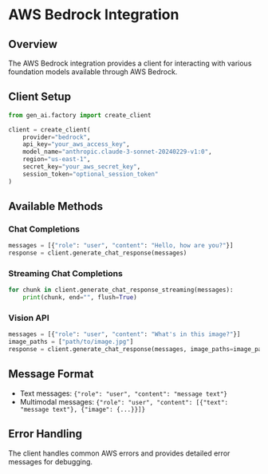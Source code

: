 # AWS Bedrock Integration

## Overview

The AWS Bedrock integration provides a client for interacting with various foundation models available through AWS Bedrock.

## Client Setup

```python
from gen_ai.factory import create_client

client = create_client(
    provider="bedrock",
    api_key="your_aws_access_key",
    model_name="anthropic.claude-3-sonnet-20240229-v1:0",
    region="us-east-1",
    secret_key="your_aws_secret_key",
    session_token="optional_session_token"
)
```

## Available Methods

### Chat Completions

```python
messages = [{"role": "user", "content": "Hello, how are you?"}]
response = client.generate_chat_response(messages)
```

### Streaming Chat Completions

```python
for chunk in client.generate_chat_response_streaming(messages):
    print(chunk, end="", flush=True)
```

### Vision API

```python
messages = [{"role": "user", "content": "What's in this image?"}]
image_paths = ["path/to/image.jpg"]
response = client.generate_chat_response(messages, image_paths=image_paths)
```

## Message Format

- Text messages: `{"role": "user", "content": "message text"}`
- Multimodal messages: `{"role": "user", "content": [{"text": "message text"}, {"image": {...}}]}`

## Error Handling

The client handles common AWS errors and provides detailed error messages for debugging.
